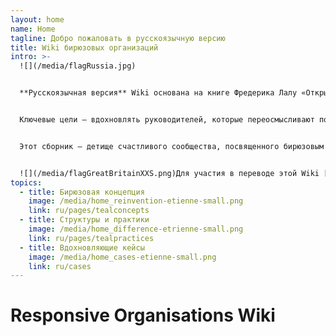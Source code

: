 ```yaml
---
layout: home
name: Home
tagline: Добро пожаловать в русскоязычную версию
title: Wiki бирюзовых организаций
intro: >-
  ![](/media/flagRussia.jpg)   


  **Русскоязычная версия** Wiki основана на книге Фредерика Лалу «Открывая организации будущего». 


  Ключевые цели — вдохновлять руководителей, которые переосмысливают подход в моделях управления организации, и служить практическим руководством для создания бирюзовых команд!


  Этот сборник — детище счастливого сообщества, посвященного бирюзовым организациям, появляющимся повсюду. Приглашаем [присоединиться к нам и внести вклад](/pages/how-can-you-contribute) в добавление практик и идей в Wiki.


  ![](/media/flagGreatBritainXXS.png)Для участия в переводе этой Wiki [нажмите сюда](/pages/translations) (на венгерском и испанском языках контент готов. На русском, китайском и французском в процессе).
topics:
  - title: Бирюзовая концепция
    image: /media/home_reinvention-etienne-small.png
    link: ru/pages/tealconcepts
  - title: Структуры и практики
    image: /media/home_difference-etrienne-small.png
    link: ru/pages/tealpractices
  - title: Вдохновляющие кейсы
    image: /media/home_cases-etienne-small.png
    link: ru/cases
---
```


# Responsive Organisations Wiki
